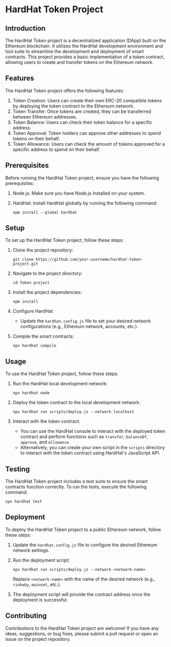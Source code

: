 # HardHat Token Project

## Introduction

The HardHat Token project is a decentralized application (DApp) built on the Ethereum blockchain. It utilizes the HardHat development environment and tool suite to streamline the development and deployment of smart contracts. This project provides a basic implementation of a token contract, allowing users to create and transfer tokens on the Ethereum network.

## Features

The HardHat Token project offers the following features:

1. Token Creation: Users can create their own ERC-20 compatible tokens by deploying the token contract to the Ethereum network.
2. Token Transfer: Once tokens are created, they can be transferred between Ethereum addresses.
3. Token Balance: Users can check their token balance for a specific address.
4. Token Approval: Token holders can approve other addresses to spend tokens on their behalf.
5. Token Allowance: Users can check the amount of tokens approved for a specific address to spend on their behalf.

## Prerequisites

Before running the HardHat Token project, ensure you have the following prerequisites:

1. Node.js: Make sure you have Node.js installed on your system.
2. HardHat: Install HardHat globally by running the following command:

   ```shell
   npm install --global hardhat
   ```

## Setup

To set up the HardHat Token project, follow these steps:

1. Clone the project repository:

   ```shell
   git clone https://github.com/your-username/hardhat-token-project.git
   ```

2. Navigate to the project directory:

   ```shell
   cd Token project
   ```

3. Install the project dependencies:

   ```shell
   npm install
   ```

4. Configure HardHat:

   - Update the `hardhat.config.js` file to set your desired network configurations (e.g., Ethereum network, accounts, etc.).

5. Compile the smart contracts:

   ```shell
   npx hardhat compile
   ```

## Usage

To use the HardHat Token project, follow these steps:

1. Run the HardHat local development network:

   ```shell
   npx hardhat node
   ```

2. Deploy the token contract to the local development network:

   ```shell
   npx hardhat run scripts/deploy.js --network localhost
   ```

3. Interact with the token contract:

   - You can use the HardHat console to interact with the deployed token contract and perform functions such as `transfer`, `balanceOf`, `approve`, and `allowance`.
   - Alternatively, you can create your own script in the `scripts` directory to interact with the token contract using HardHat's JavaScript API.

## Testing

The HardHat Token project includes a test suite to ensure the smart contracts function correctly. To run the tests, execute the following command:

```shell
npx hardhat test
```

## Deployment

To deploy the HardHat Token project to a public Ethereum network, follow these steps:

1. Update the `hardhat.config.js` file to configure the desired Ethereum network settings.
2. Run the deployment script:

   ```shell
   npx hardhat run scripts/deploy.js --network <network-name>
   ```

   Replace `<network-name>` with the name of the desired network (e.g., `rinkeby`, `mainnet`, etc.).

3. The deployment script will provide the contract address once the deployment is successful.

## Contributing

Contributions to the HardHat Token project are welcome! If you have any ideas, suggestions, or bug fixes, please submit a pull request or open an issue on the project repository.
